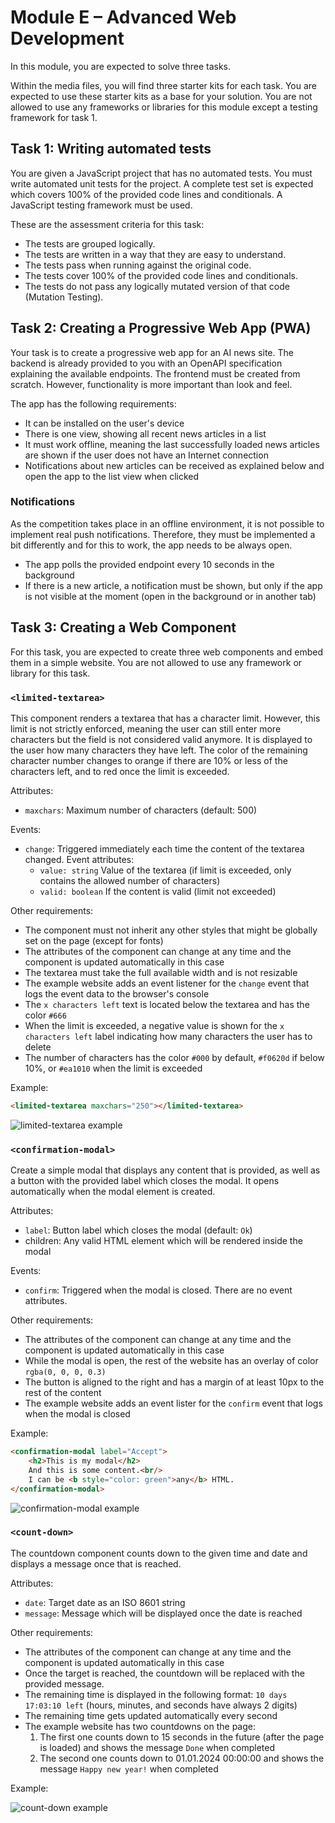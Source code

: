 # Module E – Advanced Web Development

In this module, you are expected to solve three tasks.

Within the media files, you will find three starter kits for each task. You are expected to use these starter kits as a
base for your solution. You are not allowed to use any frameworks or libraries for this module except a
testing framework for task 1.

## Task 1: Writing automated tests

You are given a JavaScript project that has no automated tests. You must write automated unit tests for the project.
A complete test set is expected which covers 100% of the provided code lines and conditionals. A JavaScript testing
framework must be used.

These are the assessment criteria for this task:

- The tests are grouped logically.
- The tests are written in a way that they are easy to understand.
- The tests pass when running against the original code.
- The tests cover 100% of the provided code lines and conditionals.
- The tests do not pass any logically mutated version of that code (Mutation Testing).

## Task 2: Creating a Progressive Web App (PWA)

Your task is to create a progressive web app for an AI news site.
The backend is already provided to you with an OpenAPI specification explaining the available endpoints.
The frontend must be created from scratch. However, functionality is more important than look and feel.

The app has the following requirements:

- It can be installed on the user's device
- There is one view, showing all recent news articles in a list
- It must work offline, meaning the last successfully loaded news articles are shown if the user does not have an Internet connection
- Notifications about new articles can be received as explained below and open the app to the list view when clicked

### Notifications

As the competition takes place in an offline environment, it is not possible to implement real push notifications.
Therefore, they must be implemented a bit differently and for this to work, the app needs to be always open.

- The app polls the provided endpoint every 10 seconds in the background
- If there is a new article, a notification must be shown, but only if the app is not visible at the moment (open in the background or in another tab)

## Task 3: Creating a Web Component

For this task, you are expected to create three web components and embed them in a simple website.
You are not allowed to use any framework or library for this task.

### `<limited-textarea>`

This component renders a textarea that has a character limit.
However, this limit is not strictly enforced, meaning the user can still enter more characters but the field is not considered valid anymore.
It is displayed to the user how many characters they have left.
The color of the remaining character number changes to orange if there are 10% or less of the characters left, and to red once the limit is exceeded.

Attributes:
- `maxchars`: Maximum number of characters (default: 500)

Events:
- `change`: Triggered immediately each time the content of the textarea changed.
  Event attributes:
    - `value: string` Value of the textarea (if limit is exceeded, only contains the allowed number of characters)
    - `valid: boolean` If the content is valid (limit not exceeded)

Other requirements:
- The component must not inherit any other styles that might be globally set on the page (except for fonts)
- The attributes of the component can change at any time and the component is updated automatically in this case
- The textarea must take the full available width and is not resizable
- The example website adds an event listener for the `change` event that logs the event data to the browser's console
- The `x characters left` text is located below the textarea and has the color `#666`
- When the limit is exceeded, a negative value is shown for the `x characters left` label indicating how many characters the user has to delete
- The number of characters has the color `#000` by default, `#f0620d` if below 10%, or `#ea1010` when the limit is exceeded

Example:

```html
<limited-textarea maxchars="250"></limited-textarea>
```

![limited-textarea example](./task3/limited-textarea.png)

### `<confirmation-modal>`

Create a simple modal that displays any content that is provided, as well as a button with the provided label which closes the modal.
It opens automatically when the modal element is created.

Attributes:
- `label`: Button label which closes the modal (default: `Ok`)
- children: Any valid HTML element which will be rendered inside the modal

Events:
- `confirm`: Triggered when the modal is closed. There are no event attributes.

Other requirements:
- The attributes of the component can change at any time and the component is updated automatically in this case
- While the modal is open, the rest of the website has an overlay of color `rgba(0, 0, 0, 0.3)`
- The button is aligned to the right and has a margin of at least 10px to the rest of the content
- The example website adds an event lister for the `confirm` event that logs when the modal is closed

Example:

```html
<confirmation-modal label="Accept">
    <h2>This is my modal</h2>
    And this is some content.<br/>
    I can be <b style="color: green">any</b> HTML.
</confirmation-modal>
```

![confirmation-modal example](./task3/confirmation-modal.png)

### `<count-down>`

The countdown component counts down to the given time and date and displays a message once that is reached.

Attributes:
- `date`: Target date as an ISO 8601 string
- `message`: Message which will be displayed once the date is reached

Other requirements:
- The attributes of the component can change at any time and the component is updated automatically in this case
- Once the target is reached, the countdown will be replaced with the provided message.
- The remaining time is displayed in the following format: `10 days 17:03:10 left` (hours, minutes, and seconds have always 2 digits)
- The remaining time gets updated automatically every second
- The example website has two countdowns on the page:
  1. The first one counts down to 15 seconds in the future (after the page is loaded) and shows the message `Done` when completed
  2. The second one counts down to 01.01.2024 00:00:00 and shows the message `Happy new year!` when completed

Example:

![count-down example](./task3/count-down.png)
